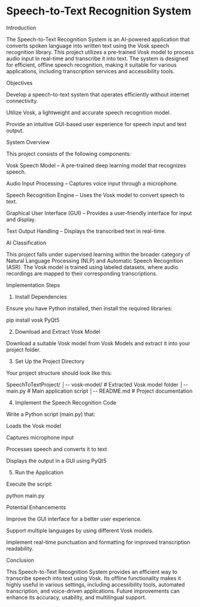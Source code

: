 # Speech-to-Text Recognition System
Introduction

The Speech-to-Text Recognition System is an AI-powered application that converts spoken language into written text using the Vosk speech recognition library. This project utilizes a pre-trained Vosk model to process audio input in real-time and transcribe it into text. The system is designed for efficient, offline speech recognition, making it suitable for various applications, including transcription services and accessibility tools.

Objectives

Develop a speech-to-text system that operates efficiently without internet connectivity.

Utilize Vosk, a lightweight and accurate speech recognition model.

Provide an intuitive GUI-based user experience for speech input and text output.

System Overview

This project consists of the following components:

Vosk Speech Model – A pre-trained deep learning model that recognizes speech.

Audio Input Processing – Captures voice input through a microphone.

Speech Recognition Engine – Uses the Vosk model to convert speech to text.

Graphical User Interface (GUI) – Provides a user-friendly interface for input and display.

Text Output Handling – Displays the transcribed text in real-time.

AI Classification

This project falls under supervised learning within the broader category of Natural Language Processing (NLP) and Automatic Speech Recognition (ASR). The Vosk model is trained using labeled datasets, where audio recordings are mapped to their corresponding transcriptions.

Implementation Steps

1. Install Dependencies

Ensure you have Python installed, then install the required libraries:

pip install vosk PyQt5

2. Download and Extract Vosk Model

Download a suitable Vosk model from Vosk Models and extract it into your project folder.

3. Set Up the Project Directory

Your project structure should look like this:

SpeechToTextProject/
│-- vosk-model/  # Extracted Vosk model folder
│-- main.py  # Main application script
│-- README.md  # Project documentation

4. Implement the Speech Recognition Code

Write a Python script (main.py) that:

Loads the Vosk model

Captures microphone input

Processes speech and converts it to text

Displays the output in a GUI using PyQt5

5. Run the Application

Execute the script:

python main.py

Potential Enhancements

Improve the GUI interface for a better user experience.

Support multiple languages by using different Vosk models.

Implement real-time punctuation and formatting for improved transcription readability.

Conclusion

This Speech-to-Text Recognition System provides an efficient way to transcribe speech into text using Vosk. Its offline functionality makes it highly useful in various settings, including accessibility tools, automated transcription, and voice-driven applications. Future improvements can enhance its accuracy, usability, and multilingual support.

